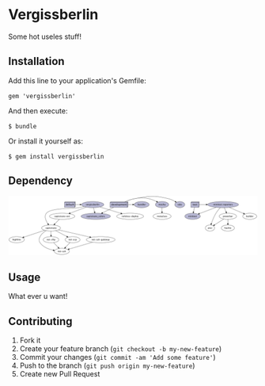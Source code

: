 # Vergissberlin

Some hot useles stuff!

## Installation

Add this line to your application's Gemfile:

    gem 'vergissberlin'

And then execute:

    $ bundle

Or install it yourself as:

    $ gem install vergissberlin

## Dependency
![image](gem_graph.png)


## Usage

What ever u want!

## Contributing

1. Fork it
2. Create your feature branch (`git checkout -b my-new-feature`)
3. Commit your changes (`git commit -am 'Add some feature'`)
4. Push to the branch (`git push origin my-new-feature`)
5. Create new Pull Request
